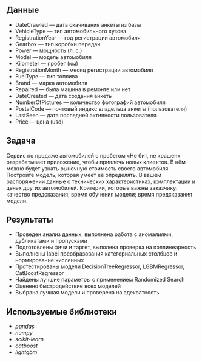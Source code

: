 ## Данные

- DateCrawled — дата скачивания анкеты из базы
- VehicleType — тип автомобильного кузова
- RegistrationYear — год регистрации автомобиля
- Gearbox — тип коробки передач
- Power — мощность (л. с.)
- Model — модель автомобиля
- Kilometer — пробег (км)
- RegistrationMonth — месяц регистрации автомобиля
- FuelType — тип топлива
- Brand — марка автомобиля
- Repaired — была машина в ремонте или нет
- DateCreated — дата создания анкеты
- NumberOfPictures — количество фотографий автомобиля
- PostalCode — почтовый индекс владельца анкеты (пользователя)
- LastSeen — дата последней активности пользователя
- Price — цена (usd)

## Задача

Сервис по продаже автомобилей с пробегом «Не бит, не крашен» разрабатывает приложение, чтобы привлечь новых клиентов. В нём можно будет узнать рыночную стоимость своего автомобиля. 
Постройте модель, которая умеет её определять. В вашем распоряжении данные о технических характеристиках, комплектации и ценах других автомобилей.
Критерии, которые важны заказчику:
качество предсказания;
время обучения модели;
время предсказания модели.

## Результаты

- Проведен анализ данных, выполнена работа с аномалиями, дубликатами и пропусками
- Подготовлены фичи и таргет, выполена проверка на коллинеарность
- Выполнены label преобразования категориальных столбцов и нормирование численных
- Протестированы модели DecisionTreeRegressor, LGBMRegressor, CatBoostRegressor
- Найдены лучшие параметры с применением Randomized Search
- Оценено быстродействие всех моделей
- Выбрана лучшая модели и проверена на адекватность

## Используемые библиотеки
- *pandas*
- *numpy*
- *scikit-learn*
- *catboost*
- *lightgbm*
